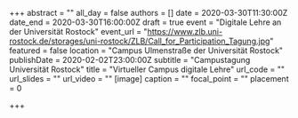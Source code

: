 +++
abstract = ""
all_day = false
authors = []
date = 2020-03-30T11:30:00Z
date_end = 2020-03-30T16:00:00Z
draft = true
event = "Digitale Lehre an der Universität Rostock"
event_url = "https://www.zlb.uni-rostock.de/storages/uni-rostock/ZLB/Call_for_Participation_Tagung.jpg"
featured = false
location = "Campus Ulmenstraße der Universität Rostock"
publishDate = 2020-02-02T23:00:00Z
subtitle = "Campustagung Universität Rostock"
title = "Virtueller Campus digitale Lehre"
url_code = ""
url_slides = ""
url_video = ""
[image]
caption = ""
focal_point = ""
placement = 0

+++
